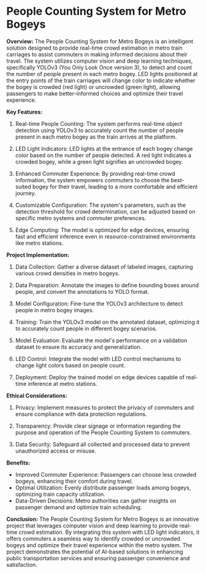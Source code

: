 # People Counting System for Metro Bogeys

**Overview:**
The People Counting System for Metro Bogeys is an intelligent solution designed to provide real-time crowd estimation in metro train carriages to assist commuters in making informed decisions about their travel. The system utilizes computer vision and deep learning techniques, specifically YOLOv3 (You Only Look Once version 3), to detect and count the number of people present in each metro bogey. LED lights positioned at the entry points of the train carriages will change color to indicate whether the bogey is crowded (red light) or uncrowded (green light), allowing passengers to make better-informed choices and optimize their travel experience.

**Key Features:**
1. Real-time People Counting: The system performs real-time object detection using YOLOv3 to accurately count the number of people present in each metro bogey as the train arrives at the platform.

2. LED Light Indicators: LED lights at the entrance of each bogey change color based on the number of people detected. A red light indicates a crowded bogey, while a green light signifies an uncrowded bogey.

3. Enhanced Commuter Experience: By providing real-time crowd information, the system empowers commuters to choose the best-suited bogey for their travel, leading to a more comfortable and efficient journey.

4. Customizable Configuration: The system's parameters, such as the detection threshold for crowd determination, can be adjusted based on specific metro systems and commuter preferences.

5. Edge Computing: The model is optimized for edge devices, ensuring fast and efficient inference even in resource-constrained environments like metro stations.

**Project Implementation:**
1. Data Collection: Gather a diverse dataset of labeled images, capturing various crowd densities in metro bogeys.

2. Data Preparation: Annotate the images to define bounding boxes around people, and convert the annotations to YOLO format.

3. Model Configuration: Fine-tune the YOLOv3 architecture to detect people in metro bogey images.

4. Training: Train the YOLOv3 model on the annotated dataset, optimizing it to accurately count people in different bogey scenarios.

5. Model Evaluation: Evaluate the model's performance on a validation dataset to ensure its accuracy and generalization.

6. LED Control: Integrate the model with LED control mechanisms to change light colors based on people count.

7. Deployment: Deploy the trained model on edge devices capable of real-time inference at metro stations.

**Ethical Considerations:**
1. Privacy: Implement measures to protect the privacy of commuters and ensure compliance with data protection regulations.

2. Transparency: Provide clear signage or information regarding the purpose and operation of the People Counting System to commuters.

3. Data Security: Safeguard all collected and processed data to prevent unauthorized access or misuse.

**Benefits:**
- Improved Commuter Experience: Passengers can choose less crowded bogeys, enhancing their comfort during travel.
- Optimal Utilization: Evenly distribute passenger loads among bogeys, optimizing train capacity utilization.
- Data-Driven Decisions: Metro authorities can gather insights on passenger demand and optimize train scheduling.

**Conclusion:**
The People Counting System for Metro Bogeys is an innovative project that leverages computer vision and deep learning to provide real-time crowd estimation. By integrating this system with LED light indicators, it offers commuters a seamless way to identify crowded or uncrowded bogeys and optimize their travel experience within the metro system. The project demonstrates the potential of AI-based solutions in enhancing public transportation services and ensuring passenger convenience and satisfaction.
